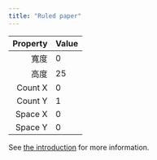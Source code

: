 ```yaml
---
title: "Ruled paper"
---
```


| Property | Value |
| --------:|:----- |
|       寬度 | 0     |
|       高度 | 25    |
|  Count X | 0     |
|  Count Y | 1     |
|  Space X | 0     |
|  Space Y | 0     |

See [the introduction](intro) for more information.

